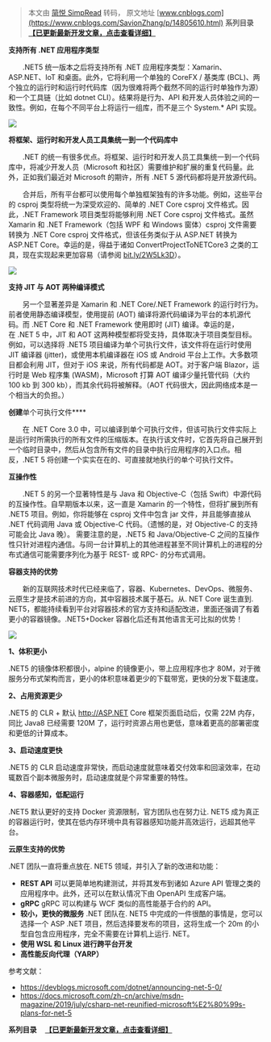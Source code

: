 > 本文由 [简悦 SimpRead](http://ksria.com/simpread/) 转码， 原文地址 [www.cnblogs.com](https://www.cnblogs.com/SavionZhang/p/14805610.html) **系列目录     [【已更新最新开发文章，点击查看详细】](https://www.cnblogs.com/SavionZhang/p/14764534.html "已更新最新开发文章，点击查看详细")**

****支持所有 .NET 应用程序类型****

　　.NET5 统一版本之后将支持所有 .NET 应用程序类型：Xamarin、ASP.NET、IoT 和桌面。此外，它将利用一个单独的 CoreFX / 基类库 (BCL)、两个独立的运行时和运行时代码库（因为很难将两个截然不同的运行时单独作为源）和一个工具链（比如 dotnet CLI）。结果将是行为、API 和开发人员体验之间的一致性。例如，在每个不同平台上将运行一组库，而不是三个 System.* API 实现。

![](https://img2020.cnblogs.com/blog/142275/202105/142275-20210525120545427-78735907.jpg)

****将框架、运行时和开发人员工具集统一到一个代码库中****

　　.NET 的统一有很多优点。将框架、运行时和开发人员工具集统一到一个代码库中，将减少开发人员（Microsoft 和社区）需要维护和扩展的重复代码量。此外，正如我们最近对 Microsoft 的期许，所有 .NET 5 源代码都将是开放源代码。

　　合并后，所有平台都可以使用每个单独框架独有的许多功能。例如，这些平台的 csproj 类型将统一为深受欢迎的、简单的 .NET Core csproj 文件格式。因此，.NET Framework 项目类型将能够利用 .NET Core csproj 文件格式。虽然 Xamarin 和 .NET Framework（包括 WPF 和 Windows 窗体）csproj 文件需要转换为 .NET Core csproj 文件格式，但该任务类似于从 ASP.NET 转换为 ASP.NET Core。幸运的是，得益于诸如 ConvertProjectToNETCore3 之类的工具，现在实现起来更加容易（请参阅 [bit.ly/2W5Lk3D](http://bit.ly/2W5Lk3D)）。

![](https://img2020.cnblogs.com/blog/142275/202105/142275-20210525120603484-2029666417.png)

**支持 JIT 与 AOT 两种编译模式**

　　另一个显著差异是 Xamarin 和 .NET Core/.NET Framework 的运行时行为。前者使用静态编译模型，使用提前 (AOT) 编译将源代码编译为平台的本机源代码。而 .NET Core 和 .NET Framework 使用即时 (JIT) 编译。幸运的是，在 .NET 5 中，JIT 和 AOT 这两种模型都将受支持，具体取决于项目类型目标。例如，可以选择将 .NET5 项目编译为单个可执行文件，该文件将在运行时使用 JIT 编译器 (jitter)，或使用本机编译器在 iOS 或 Android 平台上工作。大多数项目都会利用 JIT，但对于 iOS 来说，所有代码都是 AOT。对于客户端 Blazor，运行时是 Web 程序集 (WASM)，Microsoft 打算 AOT 编译少量托管代码（大约 100 kb 到 300 kb），而其余代码将被解释。（AOT 代码很大，因此网络成本是一个相当大的负担。）

**创建**单个可执行文件****

　　在 .NET Core 3.0 中，可以编译到单个可执行文件，但该可执行文件实际上是运行时所需执行的所有文件的压缩版本。在执行该文件时，它首先将自己展开到一个临时目录中，然后从包含所有文件的目录中执行应用程序的入口点。相反，.NET 5 将创建一个实实在在的、可直接就地执行的单个可执行文件。

****互操作性****

　　.NET 5 的另一个显著特性是与 Java 和 Objective-C（包括 Swift）中源代码的互操作性。自早期版本以来，这一直是 Xamarin 的一个特性，但将扩展到所有 .NET5 项目。例如，你将能够在 csproj 文件中包含 jar 文件，并且能够直接从 .NET 代码调用 Java 或 Objective-C 代码。（遗憾的是，对 Objective-C 的支持可能会比 Java 晚）。 需要注意的是，.NET5 和 Java/Objective-C 之间的互操作性只针对进程内通信。与同一台计算机上的其他进程甚至不同计算机上的进程的分布式通信可能需要序列化为基于 REST- 或 RPC- 的分布式调用。

**容器支持的优势**

　　新的互联网技术时代已经来临了，容器、Kubernetes、DevOps、微服务、云原生才是技术前进的方向，其中容器技术属于基石。从. NET Core 诞生直到. NET5，都能持续看到平台对容器技术的官方支持和适配改进，里面还强调了有着更小的容器镜像。.NET5+Docker 容器化后还有其他语言无可比拟的优势！

![](https://img2020.cnblogs.com/blog/142275/202105/142275-20210525120429793-1595982108.png)

**1、体积更小**

.NET5 的镜像体积都很小，alpine 的镜像更小，带上应用程序也才 80M，对于微服务分布式架构而言，更小的体积意味着更少的下载带宽，更快的分发下载速度。

**2、占用资源更少**

.NET5 的 CLR + 默认 http://ASP.NET Core 框架页面启动后，仅需 22M 内存，同比 Java8 已经需要 120M 了，运行时资源占用也更低，意味着更高的部署密度和更低的计算成本。

**3、启动速度更快**

.NET5 的 CLR 启动速度非常快，而启动速度就意味着交付效率和回滚效率，在动辄数百个副本微服务时，启动速度就是个非常重要的特性。

**4、容器感知，低配运行**

.NET5 默认更好的支持 Docker 资源限制，官方团队也在努力让. NET5 成为真正的容器运行时，使其在低内存环境中具有容器感知功能并高效运行，远超其他平台。

**云原生支持的优势**

.NET 团队一直将重点放在. NET5 领域，并引入了新的改进和功能：

*   **REST API** 可以更简单地构建测试，并将其发布到诸如 Azure API 管理之类的应用程序中。此外，还可以在默认情况下由 OpenAPI 生成客户端。
*   **gRPC** gRPC 可以构建与 WCF 类似的高性能基于合约的 API。
*   **较小，更快的微服务** .NET 团队在. NET5 中完成的一件很酷的事情是，您可以选择一个 ASP .NET 项目，然后选择要发布的项目，这将生成一个 20m 的小型自包含应用程序，完全不需要在计算机上运行. NET。
*   **使用 WSL 和 Linux 进行跨平台开发**
*   **高性能反向代理（YARP）**

参考文献：

*   https://devblogs.microsoft.com/dotnet/announcing-net-5-0/
*   https://docs.microsoft.com/zh-cn/archive/msdn-magazine/2019/july/csharp-net-reunified-microsoft%E2%80%99s-plans-for-net-5

**系列目录     [【已更新最新开发文章，点击查看详细】](https://www.cnblogs.com/SavionZhang/p/14764534.html "已更新最新开发文章，点击查看详细")**
